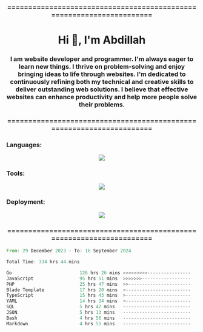 <h3 align="center">=====================================================================</h3>
<h1 align="center">Hi 👋, I'm Abdillah</h1>
<h3 align="center">I am website developer and programmer. I'm always eager to learn new things. I thrive on problem-solving and enjoy bringing ideas to life through websites. I'm dedicated to continuously refining both my technical and creative skills to deliver outstanding web solutions. I believe that effective websites can enhance productivity and help more people solve their problems.</h3>
<h3 align="center">=====================================================================</h3>

<h3 align="left">Languages:</h3>
<p align="center">
  <a href="https://skillicons.dev">
    <img src="https://skillicons.dev/icons?i=go,nodejs,php,css,html,kotlin" />
  </a>
</p>

<h3 align="left">Tools:</h3>
<p align="center">
  <a href="https://skillicons.dev">
    <img src="https://skillicons.dev/icons?i=express,nextjs,postman,powershell,bash,nginx,arduino,laravel,androidstudio,react,prisma" />
  </a>
</p>

<h3 align="left">Deployment:</h3>
<p align="center">
  <a href="https://skillicons.dev">
    <img src="https://skillicons.dev/icons?i=git,github,docker,aws,jenkins,prometheus,grafana,mongodb,postgres,mysql" />
  </a>
</p>

<h3 align="center">=====================================================================</h3>

<!--START_SECTION:waka-->

```rust
From: 29 December 2023 - To: 16 September 2024

Total Time: 334 hrs 44 mins

Go                         126 hrs 26 mins >>>>>>>>>----------------   37.59 %
JavaScript                 95 hrs 51 mins  >>>>>>>------------------   28.50 %
PHP                        25 hrs 47 mins  >>-----------------------   07.67 %
Blade Template             17 hrs 20 mins  >------------------------   05.16 %
TypeScript                 15 hrs 43 mins  >------------------------   04.67 %
YAML                       14 hrs 34 mins  >------------------------   04.33 %
SQL                        5 hrs 42 mins   -------------------------   01.69 %
JSON                       5 hrs 13 mins   -------------------------   01.55 %
Bash                       4 hrs 56 mins   -------------------------   01.47 %
Markdown                   4 hrs 55 mins   -------------------------   01.47 %
```

<!--END_SECTION:waka-->
<!---
Abedmuh/Abedmuh is a ✨ special ✨ repository because its `README.md` (this file) appears on your GitHub profile.
You can click the Preview link to take a look at your changes.
--->
